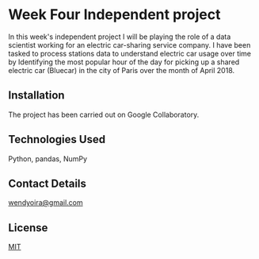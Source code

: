 # Week Four Independent project 

In this week's independent project I will be playing the role of a data scientist working for an electric car-sharing service company. I have been tasked to process stations data to understand electric car usage over time by Identifying the most popular hour of the day for picking up a shared electric car (Bluecar) in the city of Paris over the month of April 2018.

## Installation

The project has been carried out on Google Collaboratory.

## Technologies Used

Python, pandas, NumPy

## Contact Details

wendyoira@gmail.com

## License
[MIT](https://choosealicense.com/licenses/mit/)

